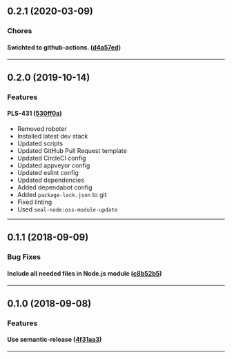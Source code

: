 ## 0.2.1 (2020-03-09)

### Chores


#### Swichted to github-actions. ([d4a57ed](https://github.com/sealsystems/node-stream-as-string/commit/d4a57ed))



---

## 0.2.0 (2019-10-14)

### Features


#### PLS-431 ([530ff0a](https://github.com/sealsystems/node-stream-as-string/commit/530ff0a))

- Removed roboter
 - Installed latest dev stack
 - Updated scripts
 - Updated GitHub Pull Request template
 - Updated CircleCI config
 - Updated appveyor config
 - Updated eslint config
 - Updated dependencies
 - Added dependabot config
 - Added `package-lock.json` to git
 - Fixed linting
 - Used `seal-node:oss-module-update`


---

## 0.1.1 (2018-09-09)

### Bug Fixes


#### Include all needed files in Node.js module ([c8b52b5](https://github.com/sealsystems/node-stream-as-string/commit/c8b52b5))



---

## 0.1.0 (2018-09-08)

### Features


#### Use semantic-release ([4f31aa3](https://github.com/sealsystems/node-stream-as-string/commit/4f31aa3))



---
